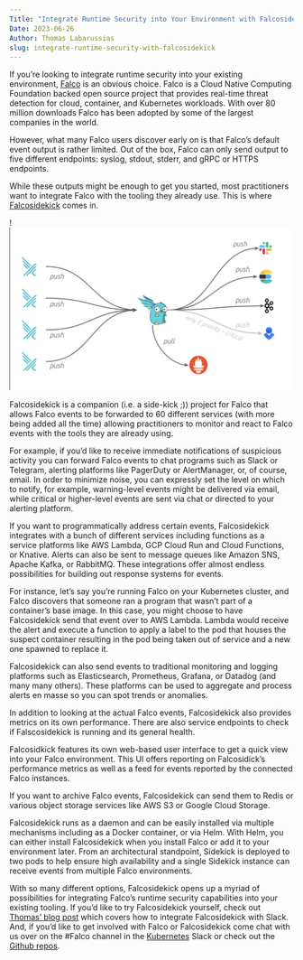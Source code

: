 ```yaml
---
Title: "Integrate Runtime Security into Your Environment with Falcosidekick"
Date: 2023-06-26
Author: Thomas Labarussias
slug: integrate-runtime-security-with-falcosidekick
---
```


If you’re looking to integrate runtime security into your existing environment, [Falco](https://falco.org) is an obvious choice. Falco is a Cloud Native Computing Foundation backed open source project that provides real-time threat detection for cloud, container, and Kubernetes workloads. With over 80 million downloads Falco has been adopted by some of the largest companies in the world. 

However, what many Falco users discover early on is that Falco’s default event output is rather limited. Out of the box, Falco can only send output to five different endpoints: syslog, stdout, stderr, and gRPC or HTTPS endpoints. 

While these outputs might be enough to get you started, most practitioners want to integrate Falco with the tooling they already use. This is where [Falcosidekick](https://github.com/falcosecurity/falcosidekick) comes in. 

!![](images/sidekick.png)

Falcosidekick is a companion (i.e. a side-kick ;)) project for Falco that allows Falco events to be forwarded to 60 different services (with more being added all the time) allowing practitioners to monitor and react to Falco events with the tools they are already using. 

For example, if you’d like to receive immediate notifications of suspicious activity you can forward Falco events to chat programs such as Slack or Telegram, alerting platforms like PagerDuty or AlertManager, or, of course, email. In order to minimize noise, you can expressly set the level on which to notify, for example, warning-level events might be delivered via email, while critical or higher-level events are sent via chat or directed to your alerting platform. 

If you want to programmatically address certain events, Falcosidekick integrates with a bunch of different services including functions as a service platforms like AWS Lambda, GCP Cloud Run and Cloud Functions, or Knative. Alerts can also be sent to message queues like Amazon SNS, Apache Kafka, or RabbitMQ. These integrations offer almost endless possibilities for building out response systems for events. 

For instance, let’s say you’re running Falco on your Kubernetes cluster, and Falco discovers that someone ran a program that wasn’t part of a container’s base image. In this case, you might choose to have Falcosidekick send that event over to AWS Lambda. Lambda would receive the alert and execute a function to apply a label to the pod that houses the suspect container resulting in the pod being taken out of service and a new one spawned to replace it.

Falcosidekick can also send events to traditional monitoring and logging platforms such as Elasticsearch, Prometheus, Grafana, or Datadog (and many many others). These platforms can be used to aggregate and process alerts en masse so you can spot trends or anomalies. 

In addition to looking at the actual Falco events, Falcosidekick also provides metrics on its own performance. There are also service endpoints to check if Falscosidekick is running and its general health. 

Falcosidkick features its own web-based user interface to get a quick view into your Falco environment. This UI offers reporting on Falcosidick’s performance metrics as well as a feed for events reported by the connected Falco instances.

If you want to archive Falco events, Falcosidekick can send them to Redis or various object storage services like AWS S3 or Google Cloud Storage. 

Falcosidekick runs as a daemon and can be easily installed via multiple mechanisms including as a Docker container, or via Helm. With Helm, you can either install Falcosidekick when you install Falco or add it to your environment later. From an architectural standpoint, Sidekick is deployed to two pods to help ensure high availability and a single Sidekick instance can receive events from multiple Falco environments. 

With so many different options, Falcosidekick opens up a myriad of possibilities for integrating Falco’s runtime security capabilities into your existing tooling. If you’d like to try Falcosidekick yourself, check out [Thomas’ blog post](https://falco.org/blog/extend-falco-outputs-with-falcosidekick/) which covers how to integrate Falcosidekick with Slack. And, if you’d like to get involved with Falco or Falcosidekick come chat with us over on the #Falco channel in the [Kubernetes](https://kubernetes.slack.com) Slack or check out the [Github repos](https://github.com/falcosecurity).
